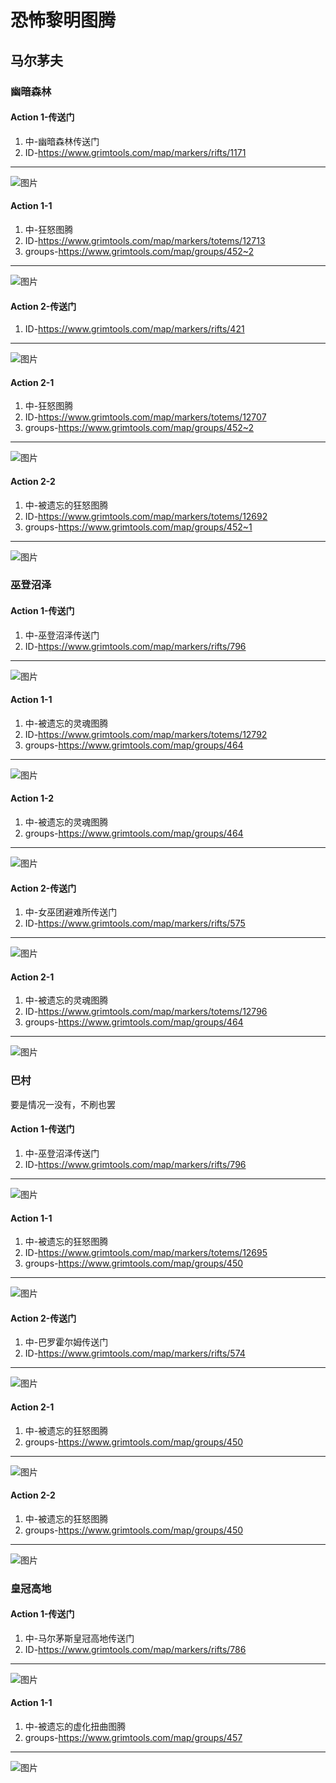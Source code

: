 # 恐怖黎明图腾
## 马尔茅夫

### 幽暗森林
#### Action 1-传送门
1. 中-幽暗森林传送门
1. ID-<https://www.grimtools.com/map/markers/rifts/1171>
---
![图片](./img/maermaofu/pic-01.png)
#### Action 1-1
1. 中-狂怒图腾
1. ID-<https://www.grimtools.com/map/markers/totems/12713>
1. groups-<https://www.grimtools.com/map/groups/452~2>
---
![图片](./img/maermaofu/pic-03.jpg)
#### Action 2-传送门
1. ID-<https://www.grimtools.com/map/markers/rifts/421>
---
![图片](./img/maermaofu/pic-12.png)
#### Action 2-1
1. 中-狂怒图腾
1. ID-<https://www.grimtools.com/map/markers/totems/12707>
1. groups-<https://www.grimtools.com/map/groups/452~2>
---
![图片](./img/maermaofu/pic-14.png)
#### Action 2-2
1. 中-被遗忘的狂怒图腾
1. ID-<https://www.grimtools.com/map/markers/totems/12692>
1. groups-<https://www.grimtools.com/map/groups/452~1>
---
![图片](./img/maermaofu/pic-11.png)

### 巫登沼泽
#### Action 1-传送门
1. 中-巫登沼泽传送门
1. ID-<https://www.grimtools.com/map/markers/rifts/796>
---
![图片](./img/maermaofu/pic-16.png)
#### Action 1-1
1. 中-被遗忘的灵魂图腾
1. ID-<https://www.grimtools.com/map/markers/totems/12792>
1. groups-<https://www.grimtools.com/map/groups/464>
---
![图片](./img/maermaofu/pic-13.png)
#### Action 1-2
1. 中-被遗忘的灵魂图腾
1. groups-<https://www.grimtools.com/map/groups/464>
---
![图片](./img/maermaofu/pic-02.png)

#### Action 2-传送门
1. 中-女巫团避难所传送门
1. ID-<https://www.grimtools.com/map/markers/rifts/575>
---
![图片](./img/maermaofu/pic-05.png)
#### Action 2-1
1. 中-被遗忘的灵魂图腾
1. ID-<https://www.grimtools.com/map/markers/totems/12796>
1. groups-<https://www.grimtools.com/map/groups/464>
---
![图片](./img/maermaofu/pic-04.png)


### 巴村
要是情况一没有，不刷也罢
#### Action 1-传送门
1. 中-巫登沼泽传送门
1. ID-<https://www.grimtools.com/map/markers/rifts/796>
---
![图片](./img/maermaofu/pic-16.png)
#### Action 1-1
1. 中-被遗忘的狂怒图腾
1. ID-<https://www.grimtools.com/map/markers/totems/12695>
1. groups-<https://www.grimtools.com/map/groups/450>
---
![图片](./img/maermaofu/pic-15.png)
#### Action 2-传送门
1. 中-巴罗霍尔姆传送门
1. ID-<https://www.grimtools.com/map/markers/rifts/574>
---
![图片](./img/maermaofu/pic-07.png)
#### Action 2-1
1. 中-被遗忘的狂怒图腾
1. groups-<https://www.grimtools.com/map/groups/450>
---
![图片](./img/maermaofu/pic-06.png)
#### Action 2-2
1. 中-被遗忘的狂怒图腾
1. groups-<https://www.grimtools.com/map/groups/450>
---
![图片](./img/maermaofu/pic-10.png)

### 皇冠高地
#### Action 1-传送门
1. 中-马尔茅斯皇冠高地传送门
1. ID-<https://www.grimtools.com/map/markers/rifts/786>
---
![图片](./img/maermaofu/pic-08.png)
#### Action 1-1
1. 中-被遗忘的虚化扭曲图腾
1. groups-<https://www.grimtools.com/map/groups/457>
---
![图片](./img/maermaofu/pic-09.png)